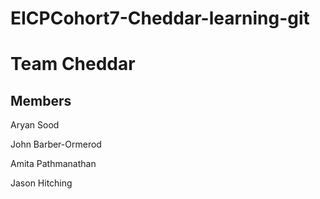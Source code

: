 # EICPCohort7-Cheddar-learning-git

# Team Cheddar

## Members
Aryan Sood

John Barber-Ormerod

Amita Pathmanathan

Jason Hitching
